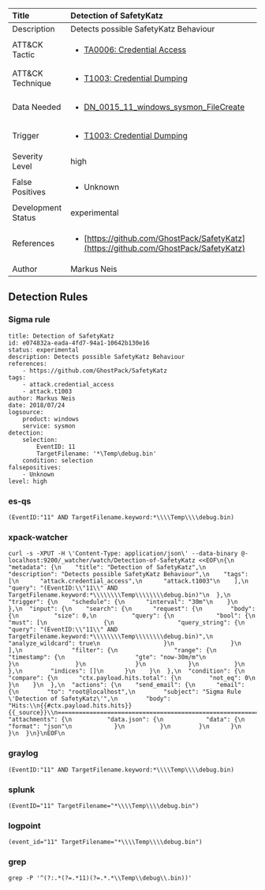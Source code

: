 | Title                | Detection of SafetyKatz                                                                                                                                                 |
|:---------------------|:------------------------------------------------------------------------------------------------------------------------------------------------------------|
| Description          | Detects possible SafetyKatz Behaviour                                                                                                                                           |
| ATT&amp;CK Tactic    |  <ul><li>[TA0006: Credential Access](https://attack.mitre.org/tactics/TA0006)</li></ul>  |
| ATT&amp;CK Technique | <ul><li>[T1003: Credential Dumping](https://attack.mitre.org/techniques/T1003)</li></ul>  |
| Data Needed          | <ul><li>[DN_0015_11_windows_sysmon_FileCreate](../Data_Needed/DN_0015_11_windows_sysmon_FileCreate.md)</li></ul>  |
| Trigger              | <ul><li>[T1003: Credential Dumping](../Triggers/T1003.md)</li></ul>  |
| Severity Level       | high |
| False Positives      | <ul><li>Unknown</li></ul>  |
| Development Status   | experimental |
| References           | <ul><li>[https://github.com/GhostPack/SafetyKatz](https://github.com/GhostPack/SafetyKatz)</li></ul>  |
| Author               | Markus Neis |


## Detection Rules

### Sigma rule

```
title: Detection of SafetyKatz
id: e074832a-eada-4fd7-94a1-10642b130e16
status: experimental
description: Detects possible SafetyKatz Behaviour
references:
    - https://github.com/GhostPack/SafetyKatz
tags:
    - attack.credential_access
    - attack.t1003
author: Markus Neis
date: 2018/07/24
logsource:
    product: windows
    service: sysmon
detection:
    selection:
        EventID: 11
        TargetFilename: '*\Temp\debug.bin'
    condition: selection
falsepositives:
    - Unknown
level: high

```





### es-qs
    
```
(EventID:"11" AND TargetFilename.keyword:*\\\\Temp\\\\debug.bin)
```


### xpack-watcher
    
```
curl -s -XPUT -H \'Content-Type: application/json\' --data-binary @- localhost:9200/_watcher/watch/Detection-of-SafetyKatz <<EOF\n{\n  "metadata": {\n    "title": "Detection of SafetyKatz",\n    "description": "Detects possible SafetyKatz Behaviour",\n    "tags": [\n      "attack.credential_access",\n      "attack.t1003"\n    ],\n    "query": "(EventID:\\"11\\" AND TargetFilename.keyword:*\\\\\\\\Temp\\\\\\\\debug.bin)"\n  },\n  "trigger": {\n    "schedule": {\n      "interval": "30m"\n    }\n  },\n  "input": {\n    "search": {\n      "request": {\n        "body": {\n          "size": 0,\n          "query": {\n            "bool": {\n              "must": [\n                {\n                  "query_string": {\n                    "query": "(EventID:\\"11\\" AND TargetFilename.keyword:*\\\\\\\\Temp\\\\\\\\debug.bin)",\n                    "analyze_wildcard": true\n                  }\n                }\n              ],\n              "filter": {\n                "range": {\n                  "timestamp": {\n                    "gte": "now-30m/m"\n                  }\n                }\n              }\n            }\n          }\n        },\n        "indices": []\n      }\n    }\n  },\n  "condition": {\n    "compare": {\n      "ctx.payload.hits.total": {\n        "not_eq": 0\n      }\n    }\n  },\n  "actions": {\n    "send_email": {\n      "email": {\n        "to": "root@localhost",\n        "subject": "Sigma Rule \'Detection of SafetyKatz\'",\n        "body": "Hits:\\n{{#ctx.payload.hits.hits}}{{_source}}\\n================================================================================\\n{{/ctx.payload.hits.hits}}",\n        "attachments": {\n          "data.json": {\n            "data": {\n              "format": "json"\n            }\n          }\n        }\n      }\n    }\n  }\n}\nEOF\n
```


### graylog
    
```
(EventID:"11" AND TargetFilename.keyword:*\\\\Temp\\\\debug.bin)
```


### splunk
    
```
(EventID="11" TargetFilename="*\\\\Temp\\\\debug.bin")
```


### logpoint
    
```
(event_id="11" TargetFilename="*\\\\Temp\\\\debug.bin")
```


### grep
    
```
grep -P '^(?:.*(?=.*11)(?=.*.*\\Temp\\debug\\.bin))'
```



